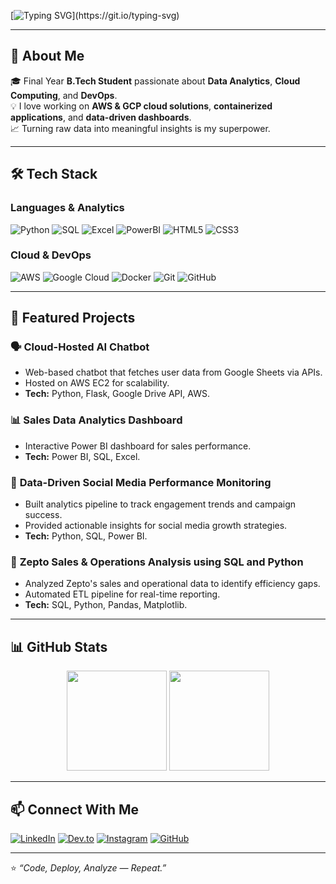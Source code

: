<!-- Typing SVG -->
[![Typing SVG](https://readme-typing-svg.herokuapp.com?font=Fira+Code&size=22&pause=1000&color=00C4FF&center=true&vCenter=true&width=500&lines=Hi+There!+I'm+Nandu+Gowda+%F0%9F%91%8B;Cloud+%26+Data+Analytics+Enthusiast;AWS+%7C+Docker+%7C+GCP;Let's+Build+Something+Awesome!)](https://git.io/typing-svg)

---

## 🚀 About Me  
🎓 Final Year **B.Tech Student** passionate about **Data Analytics**, **Cloud Computing**, and **DevOps**.  
💡 I love working on **AWS & GCP cloud solutions**, **containerized applications**, and **data-driven dashboards**.  
📈 Turning raw data into meaningful insights is my superpower.  

---

## 🛠️ Tech Stack  

### **Languages & Analytics**
![Python](https://img.shields.io/badge/Python-3776AB?style=for-the-badge&logo=python&logoColor=white)
![SQL](https://img.shields.io/badge/SQL-336791?style=for-the-badge&logo=postgresql&logoColor=white)
![Excel](https://img.shields.io/badge/Excel-217346?style=for-the-badge&logo=microsoft-excel&logoColor=white)
![PowerBI](https://img.shields.io/badge/Power%20BI-F2C811?style=for-the-badge&logo=powerbi&logoColor=black)
![HTML5](https://img.shields.io/badge/HTML5-E34F26?style=for-the-badge&logo=html5&logoColor=white)
![CSS3](https://img.shields.io/badge/CSS3-1572B6?style=for-the-badge&logo=css3&logoColor=white)

### **Cloud & DevOps**
![AWS](https://img.shields.io/badge/AWS-232F3E?style=for-the-badge&logo=amazon-aws&logoColor=white)
![Google Cloud](https://img.shields.io/badge/Google%20Cloud-4285F4?style=for-the-badge&logo=googlecloud&logoColor=white)
![Docker](https://img.shields.io/badge/Docker-2496ED?style=for-the-badge&logo=docker&logoColor=white)
![Git](https://img.shields.io/badge/Git-F05032?style=for-the-badge&logo=git&logoColor=white)
![GitHub](https://img.shields.io/badge/GitHub-181717?style=for-the-badge&logo=github&logoColor=white)

---

## 📌 Featured Projects  

### 🗣 **Cloud-Hosted AI Chatbot**
- Web-based chatbot that fetches user data from Google Sheets via APIs.  
- Hosted on AWS EC2 for scalability.  
- **Tech:** Python, Flask, Google Drive API, AWS.

### 📊 **Sales Data Analytics Dashboard**
- Interactive Power BI dashboard for sales performance.  
- **Tech:** Power BI, SQL, Excel.

### 📢 **Data-Driven Social Media Performance Monitoring**
- Built analytics pipeline to track engagement trends and campaign success.  
- Provided actionable insights for social media growth strategies.  
- **Tech:** Python, SQL, Power BI.

### 🛒 **Zepto Sales & Operations Analysis using SQL and Python**
- Analyzed Zepto's sales and operational data to identify efficiency gaps.  
- Automated ETL pipeline for real-time reporting.  
- **Tech:** SQL, Python, Pandas, Matplotlib.

---

## 📊 GitHub Stats  

<p align="center">
  <img src="https://github-readme-stats.vercel.app/api?username=nandeesh88&show_icons=true&theme=tokyonight" height="160px"/>
  <img src="https://github-readme-streak-stats.herokuapp.com/?user=nandeesh88&theme=tokyonight" height="160px"/>
</p>

---

## 📫 Connect With Me  
[![LinkedIn](https://img.shields.io/badge/LinkedIn-0A66C2?style=for-the-badge&logo=linkedin&logoColor=white)](https://linkedin.com/in/kuruba-nandeesh)
[![Dev.to](https://img.shields.io/badge/Dev.to-0A0A0A?style=for-the-badge&logo=dev.to&logoColor=white)](https://dev.to/nandeesh88)
[![Instagram](https://img.shields.io/badge/Instagram-E4405F?style=for-the-badge&logo=instagram&logoColor=white)](https://instagram.com/mr__nandu__gowda)
[![GitHub](https://img.shields.io/badge/GitHub-181717?style=for-the-badge&logo=github&logoColor=white)](https://github.com/nandeesh88)

---

⭐ *“Code, Deploy, Analyze — Repeat.”*
